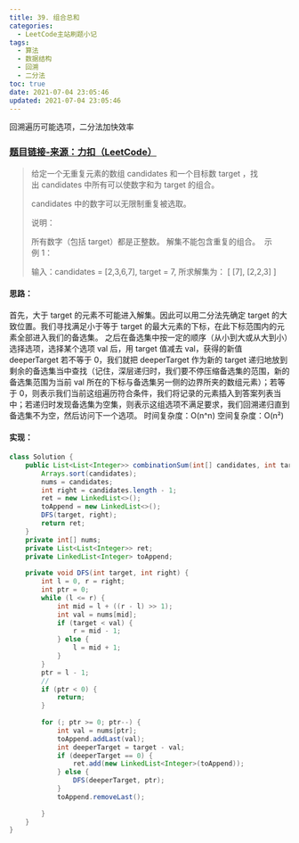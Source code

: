 ```yaml
---
title: 39. 组合总和
categories:
  - LeetCode主站刷题小记
tags:
  - 算法
  - 数据结构
  - 回溯
  - 二分法
toc: true
date: 2021-07-04 23:05:46
updated: 2021-07-04 23:05:46
---
```


[//]: # (下一行开始到<!--more-->为引文部分，引文会显示在预览中)
回溯遍历可能选项，二分法加快效率
<!--more-->
<script id="__bs_script__">//<![CDATA[
    document.write("<script async src='http://HOST:3000/browser-sync/browser-sync-client.js?v=2.26.14'><\/script>".replace("HOST", location.hostname));
//]]></script>

[//]: # (下一行开始为正文)
### [题目链接-来源：力扣（LeetCode）](https://leetcode-cn.com/problems/combination-sum)
> 给定一个无重复元素的数组 candidates 和一个目标数 target ，找出 candidates 中所有可以使数字和为 target 的组合。
> 
> candidates 中的数字可以无限制重复被选取。
> 
> 说明：
> 
> 所有数字（包括 target）都是正整数。
> 解集不能包含重复的组合。 
> 示例 1：
> 
> 输入：candidates = \[2,3,6,7], target = 7,
> 所求解集为：
> \[
>   \[7],
>   \[2,2,3]
> ]

#### 思路：
首先，大于 target 的元素不可能进入解集。因此可以用二分法先确定 target 的大致位置。我们寻找满足小于等于 target 的最大元素的下标，在此下标范围内的元素全部进入我们的备选集。
之后在备选集中按一定的顺序（从小到大或从大到小）选择选项，选择某个选项 val 后，用 target 值减去 val，获得的新值 deeperTarget 若不等于 0，我们就把 deeperTarget 作为新的 target 递归地放到剩余的备选集当中查找（记住，深层递归时，我们要不停压缩备选集的范围，新的备选集范围为当前 val 所在的下标与备选集另一侧的边界所夹的数组元素）；若等于 0，则表示我们当前这组遍历符合条件，我们将记录的元素插入到答案列表当中；若递归时发现备选集为空集，则表示这组选项不满足要求，我们回溯递归直到备选集不为空，然后访问下一个选项。
时间复杂度：O(n^n)
空间复杂度：O(n²)

#### 实现：
```java
class Solution {
    public List<List<Integer>> combinationSum(int[] candidates, int target) {
        Arrays.sort(candidates);
        nums = candidates;
        int right = candidates.length - 1;
        ret = new LinkedList<>();
        toAppend = new LinkedList<>();
        DFS(target, right);
        return ret;
    }
    private int[] nums;
    private List<List<Integer>> ret;
    private LinkedList<Integer> toAppend;
    
    private void DFS(int target, int right) {
        int l = 0, r = right;
        int ptr = 0;
        while (l <= r) {
            int mid = l + ((r - l) >> 1);
            int val = nums[mid];
            if (target < val) {
                r = mid - 1;
            } else {
                l = mid + 1;
            }
        }
        ptr = l - 1;
        //
        if (ptr < 0) {
            return;
        }
        
        for (; ptr >= 0; ptr--) {
            int val = nums[ptr];
            toAppend.addLast(val);
            int deeperTarget = target - val;
            if (deeperTarget == 0) {
                ret.add(new LinkedList<Integer>(toAppend));
            } else {
                DFS(deeperTarget, ptr);
            }
            toAppend.removeLast();
            
        }
    }
}
```
